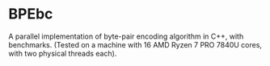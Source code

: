 # BPEbc
A parallel implementation of byte-pair encoding algorithm in C++, with benchmarks. (Tested on a machine with 16  AMD Ryzen 7 PRO 7840U cores, with two physical threads each). 

